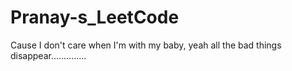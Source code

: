 # Pranay-s_LeetCode
Cause I don't care when I'm with my baby, yeah all the bad things disappear..............
